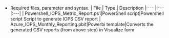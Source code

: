* Required files, parameter and syntax.
| File | Type | Description 
|:--- |:--- |:---|
| Powershell_IOPS_Metric_Report.ps1|PowerShell script|Powershell script Script to generate IOPS CSV report
| Azure_IOPS_Monthly_Reporting.pbit|Powerbi template|Converts the generated CSV reports (from above step) in Visualize form
